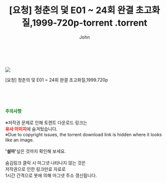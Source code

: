 ﻿---
layout: post
title:  "                   [요청] 청춘의 덫 E01 ~ 24회 완결 초고화질,1999-720p-torrent                .torrent"
author: John
categories: [ 드라마 ]
tags: [  ]
image: https://torrentrj57.com/uploadfile/full/a6a4aba7559be61bfb9bdf75b38f1152c0453d85.jpg 
description: "                   [요청] 청춘의 덫 E01 ~ 24회 완결 초고화질,1999-720p-torrent                 torrent 정보 공유"
toc: true
toc_sticky: true
---

<br>
<p><img src="https://torrentrj57.com/uploadfile/full/a6a4aba7559be61bfb9bdf75b38f1152c0453d85.jpg"/></p>
 [요청] 청춘의 덫 E01 ~ 24회 완결 초고화질,1999.720p  
    
<br><br><br>
<p data-ke-size="size16"><b><span style="color: green;">주의사항</span></b><br /><br />※저작권 문제로 인해 토렌트 다운로드 링크는<br /><b><span style="color: red;">유사 이미지</span></b>에 숨겨뒀습니다.<br />※Due to copyright issues, the torrent download link is hidden where it looks like an image.<br /><br /><b>'설마'</b>싶은 것까지 확인해 보세요.<br /><br />숨김링크 클릭 시 마그넷 나타나지 않는 것은<br />저작권으로 인한 링크만료 자료로<br />1시간 간격으로 봇에 의해 마그넷 주소 갱신됩니다.</p>
